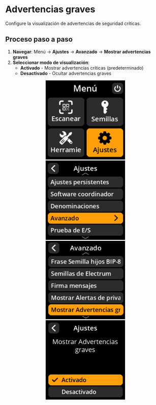 # Advertencias graves

Configure la visualización de advertencias de seguridad críticas.

## Proceso paso a paso

1. **Navegar**: Menú → **Ajustes** → **Avanzado** → **Mostrar advertencias graves**
2. **Seleccionar modo de visualización**:
     - **Activado** - Mostrar advertencias críticas (predeterminado)
     - **Desactivado** - Ocultar advertencias graves

<div align="center">
     <img src="images/HomeScreenSettingsSelectView.png" alt="Menú de selección de ajustes" width="250"/>
</div>

<div align="center">
     <img src="images/SettingsMainMenuAdvancedSelectView.png" alt="Menú de selección avanzado" width="250"/>
</div>

<div align="center">
     <img src="images/ShowDireWarningsSelectView.png" alt="Menú de selección de advertencias graves" width="250"/>
</div>

<div align="center">
     <img src="images/SettingsEntryUpdateSelectionView_dire_warnings.png" alt="Configuración de advertencias Dire" width="250"/>
</div>
